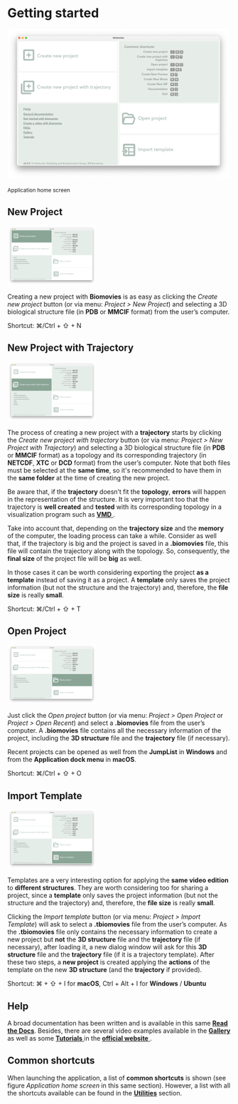 # Getting started

<img src="_static/get_started/home.png" style="max-width:500px; margin-bottom:0;" />

<span style="font-size:12px;">Application home screen</span>

## New Project 

<img src="_static/get_started/img01.png" style="max-width:200px;" />

Creating a new project with **Biomovies** is as easy as clicking the _Create new project_ button (or via menu: _Project > New Project_) and selecting a 3D biological structure file (in **PDB** or **MMCIF** format) from the user’s computer.

Shortcut: &#8984;/Ctrl + &#x21E7; + N

## New Project with Trajectory

<img src="_static/get_started/img02.png" style="max-width:200px;" />

The process of creating a new project with a **trajectory** starts by clicking the _Create new project with trajectory_ button (or via menu: _Project > New Project with Trajectory_) and selecting a 3D biological structure file (in **PDB** or **MMCIF** format) as a topology and its corresponding trajectory (in **NETCDF**, **XTC** or **DCD** format) from the user’s computer. Note that both files must be selected at the **same time**, so it's recommended to have them in the **same folder** at the time of creating the new project.

Be aware that, if the **trajectory** doesn’t fit the **topology**, **errors** will happen in the representation of the structure. It is very important too that the trajectory is **well created** and **tested** with its corresponding topology in a visualization program such as [**VMD** <i class="fa-solid fa-up-right-from-square" style="font-size: 12px;"></i>](https://www.ks.uiuc.edu/Research/vmd/).

Take into account that, depending on the **trajectory size** and the **memory** of the computer, the loading process can take a while. Consider as well that, if the trajectory is big and the project is saved in a **.biomovies** file, this file will contain the trajectory along with the topology. So, consequently, the **final size** of the project file will be **big** as well.

In those cases it can be worth considering exporting the project **as a template** instead of saving it as a project. A **template** only saves the project information (but not the structure and the trajectory) and, therefore, the **file size** is really **small**. 

Shortcut: &#8984;/Ctrl + &#x21E7; + T

## Open Project 

<img src="_static/get_started/img03.png" style="max-width:200px;" />

Just click the _Open project_ button (or via menu: _Project > Open Project_ or _Project > Open Recent_) and select a **.biomovies** file from the user’s computer. A **.biomovies** file contains all the necessary information of the project, including the **3D structure** file and the **trajectory** file (if necessary). 

Recent projects can be opened as well from the **JumpList** in **Windows** and from the **Application dock menu** in **macOS**.

Shortcut: &#8984;/Ctrl + &#x21E7; + O

## Import Template

<img src="_static/get_started/img04.png" style="max-width:200px;" />

Templates are a very interesting option for applying the **same video edition** to **different structures**. They are worth considering too for sharing a project, since a **template** only saves the project information (but not the structure and the trajectory) and, therefore, the **file size** is really **small**. 

Clicking the _Import template_ button (or via menu: _Project > Import Template_) will ask to select a **.tbiomovies** file from the user’s computer. As the **.tbiomovies** file only contains the necessary information to create a new project but **not** the **3D structure** file and the **trajectory** file (if necessary), after loading it, a new dialog window will ask for this **3D structure** file and the **trajectory** file (if it is a trajectory template). After these two steps, a **new project** is created applying the **actions** of the template on the new **3D structure** (and the **trajectory** if provided).

Shortcut: &#8984; + &#x21E7; + I for **macOS**, Ctrl + Alt + I for **Windows** / **Ubuntu**

## Help

A broad documentation has been written and is available in this same [**Read the Docs**](introduction.html). Besides, there are several video examples available in the [**Gallery** <i class="fa-solid fa-up-right-from-square" style="font-size: 12px;"></i>](https://gbayarri.github.io/biomovies/#gallery) as well as some [**Tutorials** <i class="fa-solid fa-up-right-from-square" style="font-size: 12px;"></i>](https://gbayarri.github.io/biomovies/#tutorials) in the [**official website** <i class="fa-solid fa-up-right-from-square" style="font-size: 12px;"></i>](https://gbayarri.github.io/biomovies).

## Common shortcuts

When launching the application, a list of **common shortcuts** is shown (see figure _Application home screen_ in this same section). However, a list with all the shortcuts available can be found in the [**Utilities**](utilities.html#shortcuts) section.
